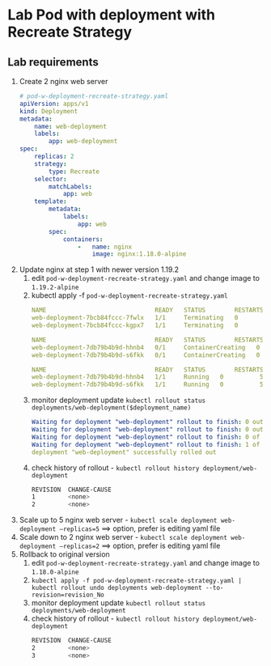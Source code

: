 # Lab Pod with deployment with Recreate Strategy
## Lab requirements
1.  Create 2 nginx web server
    ```yaml
    # pod-w-deployment-recreate-strategy.yaml
    apiVersion: apps/v1
    kind: Deployment
    metadata:
        name: web-deployment
        labels:
            app: web-deployment
    spec:
        replicas: 2
        strategy:
            type: Recreate
        selector:
            matchLabels:
                app: web
        template:
            metadata:
                labels:
                    app: web
            spec:
                containers:
                    -   name: nginx
                        image: nginx:1.18.0-alpine
    ```
2.  Update nginx at step 1 with newer version 1.19.2
    1.  edit `pod-w-deployment-recreate-strategy.yaml` and change image to `1.19.2-alpine`
    2.  kubectl apply -f `pod-w-deployment-recreate-strategy.yaml`
        ```yaml
        NAME                              READY   STATUS        RESTARTS   AGE
        web-deployment-7bcb84fccc-7fwlx   1/1     Terminating   0          2m26s
        web-deployment-7bcb84fccc-kgpx7   1/1     Terminating   0          2m26s

        NAME                              READY   STATUS        RESTARTS   AGE
        web-deployment-7db79b4b9d-hhnb4   0/1     ContainerCreating   0          3s
        web-deployment-7db79b4b9d-s6fkk   0/1     ContainerCreating   0          3s

        NAME                              READY   STATUS        RESTARTS   AGE
        web-deployment-7db79b4b9d-hhnb4   1/1     Running   0          58s
        web-deployment-7db79b4b9d-s6fkk   1/1     Running   0          58s
        ```
    3.  monitor deployment update `kubectl rollout status deployments/web-deployment($deployment_name)`
        ```yaml
        Waiting for deployment "web-deployment" rollout to finish: 0 out of 2 new replicas have been updated...
        Waiting for deployment "web-deployment" rollout to finish: 0 out of 2 new replicas have been updated...
        Waiting for deployment "web-deployment" rollout to finish: 0 of 2 updated replicas are available...
        Waiting for deployment "web-deployment" rollout to finish: 1 of 2 updated replicas are available...
        deployment "web-deployment" successfully rolled out
        ```
    4.  check history of rollout - `kubectl rollout history deployment/web-deployment`
        ```bash
        REVISION  CHANGE-CAUSE
        1         <none>
        2         <none>
        ```
3.  Scale up to 5 nginx web server - `kubectl scale deployment web-deployment –replicas=5` ==> option, prefer is editing yaml file
4.  Scale down to 2 nginx web server - `kubectl scale deployment web-deployment –replicas=2` ==> option, prefer is editing yaml file
5.  Rollback to original version
    1.  edit `pod-w-deployment-recreate-strategy.yaml` and change image to `1.18.0-alpine`
    2.  `kubectl apply -f pod-w-deployment-recreate-strategy.yaml | kubectl rollout undo deployments web-deployment --to-revision=revision_No`
    3.  monitor deployment update `kubectl rollout status deployments/web-deployment`
    4.  check history of rollout - `kubectl rollout history deployment/web-deployment`
        ```bash
        REVISION  CHANGE-CAUSE
        2         <none>
        3         <none>
        ```
